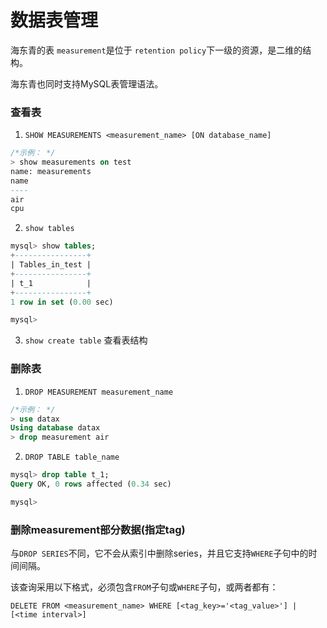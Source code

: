 # 数据表管理

海东青的表 `measurement`是位于 `retention policy`下一级的资源，是二维的结构。

海东青也同时支持MySQL表管理语法。

### 查看表

1. `SHOW MEASUREMENTS <measurement_name> [ON database_name]`

```sql
/*示例： */
> show measurements on test
name: measurements
name
----
air
cpu
```

2. `show tables`

```sql
mysql> show tables;
+----------------+
| Tables_in_test |
+----------------+
| t_1            |
+----------------+
1 row in set (0.00 sec)

mysql>
```

3. `show create table` 查看表结构

### 删除表

1. `DROP MEASUREMENT measurement_name`

```sql
/*示例： */
> use datax
Using database datax
> drop measurement air
```

2. `DROP TABLE table_name`

```sql
mysql> drop table t_1;
Query OK, 0 rows affected (0.34 sec)

mysql>
```


### 删除measurement部分数据(指定tag)

与`DROP SERIES`不同，它不会从索引中删除series，并且它支持`WHERE`子句中的时间间隔。

该查询采用以下格式，必须包含`FROM`子句或`WHERE`子句，或两者都有：

`DELETE FROM <measurement_name> WHERE [<tag_key>='<tag_value>'] | [<time interval>]`


